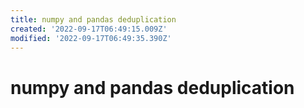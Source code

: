 ```yaml
---
title: numpy and pandas deduplication
created: '2022-09-17T06:49:15.009Z'
modified: '2022-09-17T06:49:35.390Z'
---
```


# numpy and pandas deduplication


